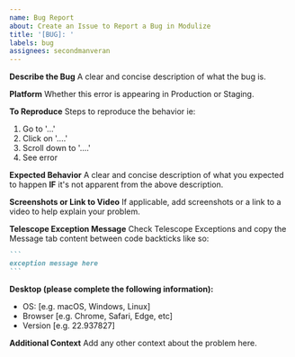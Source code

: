 ```yaml
---
name: Bug Report
about: Create an Issue to Report a Bug in Modulize
title: '[BUG]: '
labels: bug
assignees: secondmanveran
---
```


**Describe the Bug**
A clear and concise description of what the bug is.

**Platform**
Whether this error is appearing in Production or Staging.

**To Reproduce**
Steps to reproduce the behavior ie:

1. Go to '...'
2. Click on '....'
3. Scroll down to '....'
4. See error

**Expected Behavior**
A clear and concise description of what you expected to happen **IF** it's not apparent from the above description.

**Screenshots or Link to Video**
If applicable, add screenshots or a link to a video to help explain your problem.

**Telescope Exception Message**
Check Telescope Exceptions and copy the Message tab content between code backticks like so:

````markdown
```
exception message here
```
````

**Desktop (please complete the following information):**

- OS: [e.g. macOS, Windows, Linux]
- Browser [e.g. Chrome, Safari, Edge, etc]
- Version [e.g. 22.937827]

**Additional Context**
Add any other context about the problem here.
